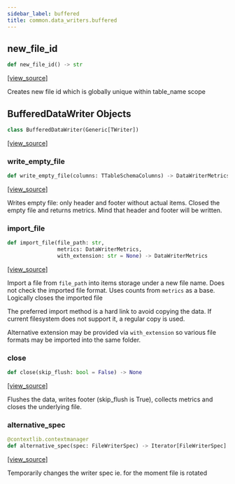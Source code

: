 ```yaml
---
sidebar_label: buffered
title: common.data_writers.buffered
---
```


## new\_file\_id

```python
def new_file_id() -> str
```

[[view_source]](https://github.com/dlt-hub/dlt/blob/f0690715274590fc4cacf1165e3661aaa7af1c15/dlt/common/data_writers/buffered.py#L22)

Creates new file id which is globally unique within table_name scope

## BufferedDataWriter Objects

```python
class BufferedDataWriter(Generic[TWriter])
```

[[view_source]](https://github.com/dlt-hub/dlt/blob/f0690715274590fc4cacf1165e3661aaa7af1c15/dlt/common/data_writers/buffered.py#L27)

### write\_empty\_file

```python
def write_empty_file(columns: TTableSchemaColumns) -> DataWriterMetrics
```

[[view_source]](https://github.com/dlt-hub/dlt/blob/f0690715274590fc4cacf1165e3661aaa7af1c15/dlt/common/data_writers/buffered.py#L123)

Writes empty file: only header and footer without actual items. Closed the
empty file and returns metrics. Mind that header and footer will be written.

### import\_file

```python
def import_file(file_path: str,
                metrics: DataWriterMetrics,
                with_extension: str = None) -> DataWriterMetrics
```

[[view_source]](https://github.com/dlt-hub/dlt/blob/f0690715274590fc4cacf1165e3661aaa7af1c15/dlt/common/data_writers/buffered.py#L132)

Import a file from `file_path` into items storage under a new file name. Does not check
the imported file format. Uses counts from `metrics` as a base. Logically closes the imported file

The preferred import method is a hard link to avoid copying the data. If current filesystem does not
support it, a regular copy is used.

Alternative extension may be provided via `with_extension` so various file formats may be imported into the same folder.

### close

```python
def close(skip_flush: bool = False) -> None
```

[[view_source]](https://github.com/dlt-hub/dlt/blob/f0690715274590fc4cacf1165e3661aaa7af1c15/dlt/common/data_writers/buffered.py#L172)

Flushes the data, writes footer (skip_flush is True), collects metrics and closes the underlying file.

### alternative\_spec

```python
@contextlib.contextmanager
def alternative_spec(spec: FileWriterSpec) -> Iterator[FileWriterSpec]
```

[[view_source]](https://github.com/dlt-hub/dlt/blob/f0690715274590fc4cacf1165e3661aaa7af1c15/dlt/common/data_writers/buffered.py#L184)

Temporarily changes the writer spec ie. for the moment file is rotated

